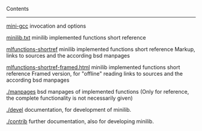 Contents
________



[mini-gcc](mini-gcc.rst)
invocation and options

[minilib.txt](minilib.txt)
minilib implemented functions short reference

[mlfunctions-shortref](mlfunctions-shortref.asc)
 minilib implemented functions short reference
 Markup, links to sources and the according bsd manpages

[mlfunctions-shortref-framed.html](mlfunctions-shortref-framed.html)
 minilib implemented functions short reference
 Framed version, for "offline" reading
 links to sources and the according bsd manpages


[./manpages](./manpages)
 bsd manpages of implemented functions
 (Only for reference, the complete functionality 
 is not necessarily given)

[./devel](./devel)
 documentation, for development of minilib.

 
[./contrib](./contrib)
 further documentation, also for developing minilib.
